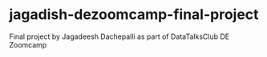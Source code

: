 # jagadish-dezoomcamp-final-project
Final project by Jagadeesh Dachepalli as part of DataTalksClub DE Zoomcamp 
